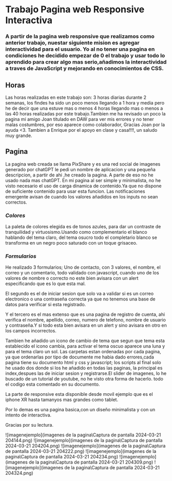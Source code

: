 # Trabajo Pagina web Responsive Interactiva 

### A partir de la pagina web responsive que realizamos como anterior trabajo, nuestar siguiente mision es agregar interactividad para el usuario. Yo al no tener una pagina en condiciones he decidido empezar de 0 el trabajo y usar todo lo aprendido para crear algo mas serio,añadimos la interactividad a traves de JavaScript y mejorando en conocimientos de CSS.

## Horas

Las horas realizadas en este trabajo son: 3 horas diarias durante 2 semanas, los findes ha sido un poco menos llegando a 1 hora y media pero he de decir que una estuve mas o menos 4 horas llegando mas o menos a las 40 horas realizadas por este trabajo.Tambien me ha revisado un poco la pagina mi amigo Joan titulado en DAW para ver mis errores y no tener malas costumbres, por eso aparece como colaborador, Gracias Joan por la ayuda <3. Tambien a Enrique por el apoyo en clase y casa!!!!, un saludo muy grande.

## Pagina

La pagina web creada se llama PixShare y es una red social de imagenes generado por chatGPT
le pedi un nombre de aplicacion  y una pequeña descripcion, a partir de ahi ,he creado la pagina.
A parte de eso no he usado nada mas chatGPT.
En mi pagina al ser simple y minimalista, no he visto necesario el uso de carga dinamica de contenido.Ya que no dispone de suficiente contenido para usar esta funcion.
Las notificaciones emergente avisan de cuando los valores añadidos en los inputs no sean correctos.

### *Colores*

La paleta de colores elegida es de tonos azules, para dar un contraste de tranquilidad y virtuosismo.Usando como complementario el blanco hablando del tema claro, del tema osucro todo el completario blanco se transforma en un negro poco saturado con un toque grisaceo.

### *Formularios*

He realizado 3 formularios; Uno de contacto, con 3 valores, el nombre, el correo y un comentario, todo validado con javascript, cuando uno de los valores de nombre o correcto no este bien avisara con un alert especificando que es lo que esta mal.

El segundo es el de iniciar sesion que solo va a validar si es un correo electronico o una contraseña correcta ya que no tenemos una base de datos para verificar si esta registrado.

Y el tercero es el mas extenso que es una pagina de registro de cuenta, ahi verifica el nombre, apellido, correo, numero de telefono, nombre de usuario y contraseña.Y si todo esta bien avisara en un alert y sino avisara en otro en los campos incorrectos.

Tambien he añadido un icono de cambio de tema que segun que tema esta establecido el icono cambia, para activar el tema oscuo aparece una luna y para el tema claro un sol.
Las carpetas estan ordenadas por cada pagina, ya que ordenarlas por tipo de documente me habia dado errores,cada pagina tiene su documento html y css y javascript; los scripts al final solo he usado dos donde si los he añadido en todas las paginas, la principal es index,despues las de iniciar sesion y registrarse.El slider de imagenes, lo he buscado de un tutorial de youtube, no he visto otra forma de hacerlo. todo el codigo esta comentado en su documento.

La parte de responsive esta disponible desde movil ejemplo que es el iphone XR hasta tamanyos mas grandes como tablet.

Por lo demas es una pagina basica,con un diseño minimalista y con un intento de interactiva.

Gracias por su lectura.


![imagenejemplo](imagenes de la pagina\Captura de pantalla 2024-03-21 204144.png)
![imagenejemplo](imagenes de la pagina\Captura de pantalla 2024-03-21 204204.png)
![imagenejemplo](imagenes de la pagina\Captura de pantalla 2024-03-21 204222.png)
![imagenejemplo](imagenes de la pagina\Captura de pantalla 2024-03-21 204234.png)
![imagenejemplo](imagenes de la pagina\Captura de pantalla 2024-03-21 204309.png)
![imagenejemplo](imagenes de la pagina\Captura de pantalla 2024-03-21 204324.png)









